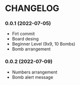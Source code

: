 # CHANGELOG

### 0.0.1 (2022-07-05)
* Firt commit
* Board desing
* Beginner Level (9x9, 10 Bombs)
* Bomb arrangement

### 0.0.2 (2022-07-09)
* Numbers arrangement
* Bomb alert message
